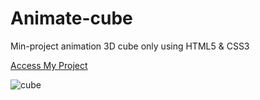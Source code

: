 # Animate-cube

Min-project animation 3D cube only using HTML5 & CSS3

[Access My Project](https://jelsonjay.github.io/animate-cube/)

![cube](https://user-images.githubusercontent.com/50907905/94135567-8e3c0a80-fe5b-11ea-9e99-6455fb42ce7a.png)
